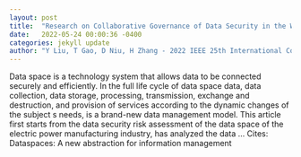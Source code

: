 ```yaml
---
layout: post
title:  "Research on Collaborative Governance of Data Security in the Whole Life Cycle of Electric Power Manufacturing Data Space"
date:   2022-05-24 00:00:36 -0400
categories: jekyll update
author: "Y Liu, T Gao, D Niu, H Zhang - 2022 IEEE 25th International Conference on …, 2022"
---
```

Data space is a technology system that allows data to be connected securely and efficiently. In the full life cycle of data space data, data collection, data storage, processing, transmission, exchange and destruction, and provision of services according to the dynamic changes of the subject s needs, is a brand-new data management model. This article first starts from the data security risk assessment of the data space of the electric power manufacturing industry, has analyzed the data … Cites: ‪Dataspaces: A new abstraction for information management‬